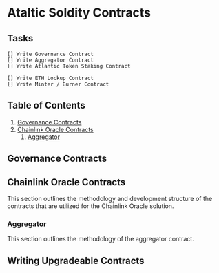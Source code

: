 # Ataltic Soldity Contracts

## Tasks

    [] Write Governance Contract
    [] Write Aggregator Contract
    [] Write Atlantic Token Staking Contract

    [] Write ETH Lockup Contract
    [] Write Minter / Burner Contract


## Table of Contents

1. [Governance Contracts](#Governance-Contracts)
2. [Chainlink Oracle Contracts](#Chainlink-Oracle-Contracts)
    1. [Aggregator](#Aggregator)

## Governance Contracts

## Chainlink Oracle Contracts

This section outlines the methodology and development structure of the contracts that are utilized for the Chainlink Oracle solution.

### Aggregator

This section outlines the methodology of the aggregator contract.


## Writing Upgradeable Contracts

##



